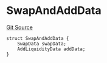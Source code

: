 # SwapAndAddData
[Git Source](https://github.com/ArrakisFinance/arrakis-modular/blob/4485c572ded3a830c181fa38ceaac13efe8eb7f1/src/structs/SRouter.sol)


```solidity
struct SwapAndAddData {
    SwapData swapData;
    AddLiquidityData addData;
}
```

